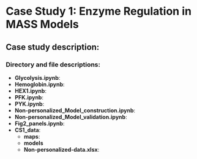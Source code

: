 # Case Study 1: Enzyme Regulation in MASS Models
## Case study description:

### Directory and file descriptions:
* **Glycolysis.ipynb**: 
* **Hemoglobin.ipynb**: 
* **HEX1.ipynb**: 
* **PFK.ipynb**: 
* **PYK.ipynb**: 
* **Non-personalized_Model_construction.ipynb**: 
* **Non-personalized_Model_validation.ipynb**: 
* **Fig2_panels.ipynb**: 
* **CS1_data**: 
  * **maps**:
  * **models** 
  * **Non-personalized-data.xlsx**: 


